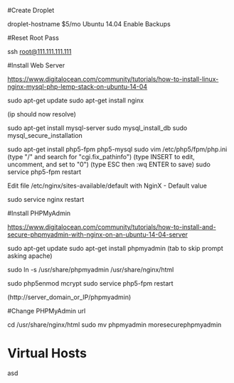 #Create Droplet

droplet-hostname
$5/mo
Ubuntu 14.04
Enable Backups

#Reset Root Pass

ssh root@111.111.111.111

#Install Web Server

https://www.digitalocean.com/community/tutorials/how-to-install-linux-nginx-mysql-php-lemp-stack-on-ubuntu-14-04

sudo apt-get update
sudo apt-get install nginx

(ip should now resolve)

sudo apt-get install mysql-server
sudo mysql_install_db
sudo mysql_secure_installation

sudo apt-get install php5-fpm php5-mysql
sudo vim /etc/php5/fpm/php.ini
(type "/" and search for "cgi.fix_pathinfo")
(type INSERT to edit, uncomment, and set to "0")
(type ESC then :wq ENTER to save)
sudo service php5-fpm restart

Edit file /etc/nginx/sites-available/default with NginX - Default value

sudo service nginx restart

#Install PHPMyAdmin

https://www.digitalocean.com/community/tutorials/how-to-install-and-secure-phpmyadmin-with-nginx-on-an-ubuntu-14-04-server 

sudo apt-get update
sudo apt-get install phpmyadmin
(tab to skip prompt asking apache)

sudo ln -s /usr/share/phpmyadmin /usr/share/nginx/html

sudo php5enmod mcrypt
sudo service php5-fpm restart

(http://server_domain_or_IP/phpmyadmin)

#Change PHPMyAdmin url

cd /usr/share/nginx/html
sudo mv phpmyadmin moresecurephpmyadmin

# Virtual Hosts

asd



